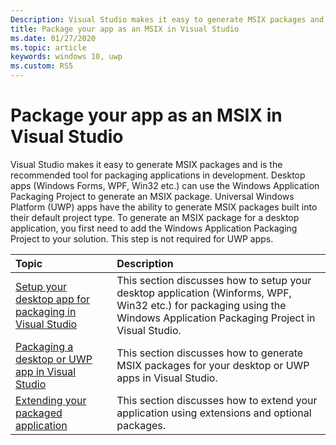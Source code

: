 ```yaml
---
Description: Visual Studio makes it easy to generate MSIX packages and is the recommended approach for applications in development.
title: Package your app as an MSIX in Visual Studio 
ms.date: 01/27/2020
ms.topic: article
keywords: windows 10, uwp
ms.custom: RS5
---
```


# Package your app as an MSIX in Visual Studio

Visual Studio makes it easy to generate MSIX packages and is the recommended tool for packaging applications in development. Desktop apps (Windows Forms, WPF, Win32 etc.) can use the Windows Application Packaging Project to generate an MSIX package. Universal Windows Platform (UWP) apps have the ability to generate MSIX packages built into their default project type. To generate an MSIX package for a desktop application, you first need to add the Windows Application Packaging Project to your solution. This step is not required for UWP apps.

|Topic| Description |
|:---|:---|
|[Setup your desktop app for packaging in Visual Studio](desktop-to-uwp-packaging-dot-net.md)| This section discusses how to setup your desktop application (Winforms, WPF, Win32 etc.) for packaging using the Windows Application Packaging Project in Visual Studio. | 
|[Packaging a desktop or UWP app in Visual Studio](../package/packaging-uwp-apps.md)| This section discusses how to generate MSIX packages for your desktop or UWP apps in Visual Studio.|
|[Extending your packaged application](extend-overview.md)| This section discusses how to extend your application using extensions and optional packages.|
